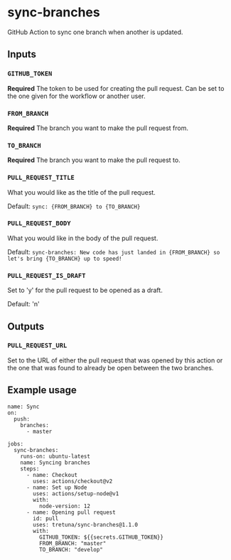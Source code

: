 # sync-branches

GitHub Action to sync one branch when another is updated.

## Inputs

### `GITHUB_TOKEN`

**Required** The token to be used for creating the pull request. Can be set to the one given for the workflow or another user.

### `FROM_BRANCH`

**Required** The branch you want to make the pull request from.

### `TO_BRANCH`

**Required** The branch you want to make the pull request to.

### `PULL_REQUEST_TITLE`

What you would like as the title of the pull request.

Default: `sync: {FROM_BRANCH} to {TO_BRANCH}`

### `PULL_REQUEST_BODY`

What you would like in the body of the pull request.

Default: `sync-branches: New code has just landed in {FROM_BRANCH} so let's bring {TO_BRANCH} up to speed!`

### `PULL_REQUEST_IS_DRAFT`

Set to 'y' for the pull request to be opened as a draft.

Default: 'n'

## Outputs

### `PULL_REQUEST_URL`

Set to the URL of either the pull request that was opened by this action or the one that was found to already be open between the two branches.

## Example usage

```YML
name: Sync
on:
  push:
    branches:
      - master

jobs:
  sync-branches:
    runs-on: ubuntu-latest
    name: Syncing branches
    steps:
      - name: Checkout
        uses: actions/checkout@v2
      - name: Set up Node
        uses: actions/setup-node@v1
        with:
          node-version: 12
      - name: Opening pull request
        id: pull
        uses: tretuna/sync-branches@1.1.0
        with:
          GITHUB_TOKEN: ${{secrets.GITHUB_TOKEN}}
          FROM_BRANCH: "master"
          TO_BRANCH: "develop"
```
